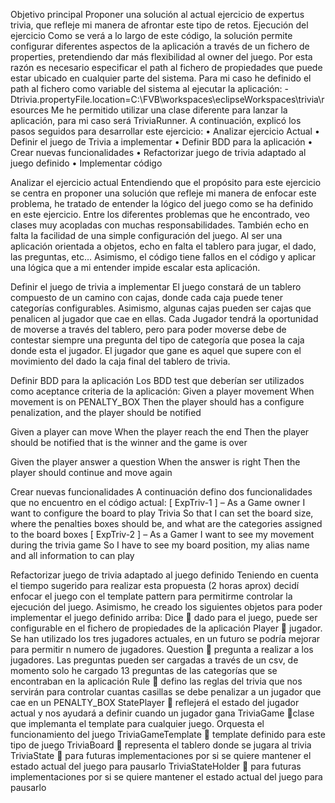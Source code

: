 

Objetivo principal
Proponer una solución al actual ejercicio de expertus trivia, que refleje mi manera de afrontar este tipo de retos.
Ejecución del ejercicio
Como se verá a lo largo de este código, la solución permite configurar diferentes aspectos de la aplicación a través de un fichero de properties, pretendiendo dar más flexibilidad al owner del juego. Por esta razón es necesario especificar el path al fichero de propiedades que puede estar ubicado en cualquier parte del sistema. Para mi caso he definido el path al fichero como variable del sistema al ejecutar la aplicación:
-Dtrivia.propertyFile.location=C:\FVB\workspaces\eclipseWorkspaces\trivia\resources
Me he permitido utilizar una clase diferente para lanzar la aplicación, para mi caso será TriviaRunner.
A continuación, explicó los pasos seguidos para desarrollar este ejercicio:
•	Analizar ejercicio Actual
•	Definir el juego de Trivia a implementar
•	Definir BDD para la aplicación
•	Crear nuevas funcionalidades
•	Refactorizar juego de trivia adaptado al juego definido
•	Implementar código

Analizar el ejercicio actual
Entendiendo que el propósito para este ejercicio se centra en proponer una solución que refleje mi manera de enfocar este problema, he tratado de entender la lógico del juego como se ha definido en este ejercicio.
Entre los diferentes problemas que he encontrado, veo clases muy acopladas con muchas responsabilidades. También echo en falta la facilidad de una simple configuración del juego. Al ser una aplicación orientada a objetos, echo en falta el tablero para jugar, el dado, las preguntas, etc…
Asimismo, el código tiene fallos en el código y aplicar una lógica que a mi entender impide escalar esta aplicación. 

Definir el juego de trivia a implementar
El juego constará de un tablero compuesto de un camino con cajas, donde cada caja puede tener categorías configurables. Asimismo, algunas cajas pueden ser cajas que penalicen al jugador que cae en ellas. Cada Jugador tendrá la oportunidad de moverse a través del tablero, pero para poder moverse debe de contestar siempre una pregunta del tipo de categoría que posea la caja donde esta el jugador. El jugador que gane es aquel que supere con el movimiento del dado la caja final del tablero de trivia.

Definir BDD para la aplicación
Los BDD test que deberían ser utilizados como aceptance criteria de la aplicación:
Given a player movement 
When movement is on PENALTY_BOX
Then the player should has a configure penalization, and the player should be notified

Given a player can move
When the player reach the end
Then the player should be notified that is the winner and the game is over 

Given the player answer a question
When the answer is right
Then the player should continue and move again
 
Crear nuevas funcionalidades 
A continuación defino dos funcionalidades que no encuentro en el código actual:
[ ExpTriv-1 ] – As a Game owner 
                    I want to configure the board to play Trivia
                   So that I can set the board size, where the penalties boxes should be, and what are the categories assigned to the board boxes
 [ ExpTriv-2 ] – As a Gamer 
       	     I want to see my movement during the trivia game
                   So I have to see my board position, my alias name and all information to can play
     

Refactorizar juego de trivia adaptado al juego definido
Teniendo en cuenta el tiempo sugerido para realizar esta propuesta (2 horas aprox) decidí enfocar el juego con el template pattern para permitirme controlar la ejecución del juego. Asimismo, he creado los siguientes objetos para poder implementar el juego definido arriba:
Dice  dado para el juego, puede ser configurable en el fichero de propiedades de la aplicación
Player  jugador. Se han utilizado los tres jugadores actuales, en un futuro se podría mejorar para permitir n numero de jugadores.
Question  pregunta a realizar a los jugadores. Las preguntas pueden ser cargadas a través de un csv, de momento solo he cargado 13 preguntas de las categorías que se encontraban en la aplicación
Rule  defino las reglas del trivia que nos servirán para controlar cuantas casillas se debe penalizar a un jugador que cae en un PENALTY_BOX
StatePlayer  reflejerá el estado del jugador actual y nos ayudará a definir cuando un jugador gana
TriviaGame clase que implemanta el template para cualquier juego. Orquesta el funcionamiento del juego
TriviaGameTemplate  template definido para este tipo de juego
TriviaBoard  representa el tablero donde se jugara al trivia
TriviaState  para futuras implementaciones por si se quiere mantener el estado actual del juego para pausarlo
TriviaStateHolder  para futuras implementaciones por si se quiere mantener el estado actual del juego para pausarlo 
